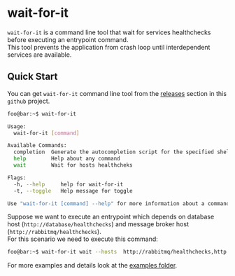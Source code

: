 # wait-for-it

`wait-for-it` is a command line tool that wait for services healthchecks before executing an entrypoint command.  
This tool prevents the application from crash loop until interdependent services are available.  

## Quick Start

You can get `wait-for-it` command line tool from the [releases](https://github.com/efi1397/wait-for-it/releases) section in this `github` project.   

```sh
foo@bar:~$ wait-for-it

Usage:
  wait-for-it [command]

Available Commands:
  completion  Generate the autocompletion script for the specified shell
  help        Help about any command
  wait        Wait for hosts healthcheks

Flags:
  -h, --help     help for wait-for-it
  -t, --toggle   Help message for toggle

Use "wait-for-it [command] --help" for more information about a command.
```

Suppose we want to execute an entrypoint which depends on database host (`http://database/healthchecks`) and message broker host (`http://rabbitmq/healthchecks`).  
For this scenario we need to execute this command:  
```sh
foo@bar:~$ wait-for-it wait --hosts  http://rabbitmq/healthchecks,http://database/healthchecks --entrypoint "echo AWESOME!" --timeout 120
```



For more examples and details look at the [examples folder](../examples/).






